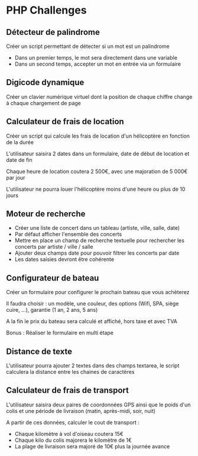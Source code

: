 # PHP Challenges

## Détecteur de palindrome

Créer un script permettant de détecter si un mot est un palindrome

* Dans un premier temps, le mot sera directement dans une variable
* Dans un second temps, accepter un mot en entrée via un formulaire

## Digicode dynamique

Créer un clavier numérique virtuel dont la position de chaque chiffre change à chaque chargement de page

## Calculateur de frais de location

 Créer un script qui calcule les frais de location d'un hélicoptère en fonction de la durée

L'utilisateur saisira 2 dates dans un formulaire, date de début de location et date de fin

Chaque heure de location coutera 2 500€, avec une majoration de 5 000€ par jour

L'utilisateur ne pourra louer l'hélicoptère moins d'une heure ou plus de 10 jours 

## Moteur de recherche

* Créer une liste de concert dans un tableau (artiste, ville, salle, date)
* Par défaut afficher l'ensemble des concerts
* Mettre en place un champ de recherche textuelle pour rechercher les concerts par artiste / ville / salle
* Ajouter deux champs date pour pouvoir filtrer les concerts par date
* Les dates saisies devront être cohérente 

## Configurateur de bateau

Créer un formulaire pour configurer le prochain bateau que vous achèterez

Il faudra choisir : un modèle, une couleur, des options (Wifi, SPA, siège cuire, ...), garantie (1 an, 2 ans, 5 ans) 

A la fin le prix du bateau sera calculé et affiché, hors taxe et avec TVA 

Bonus : Réaliser le formulaire en multi étape 

## Distance de texte

L'utilisateur pourra ajouter 2 textes dans des champs textarea, le script calculera la distance entre les chaines de caractères

## Calculateur de frais de transport

L'utilisateur saisira deux paires de coordonnées GPS ainsi que le poids d'un colis et une période de livraison (matin, après-midi, soir, nuit)

A partir de ces données, calculer le cout de transport :

* Chaque kilomètre à vol d'oiseau coutera 15€
* Chaque kilo du colis majorera le kilomètre de 1€
* La plage de livraison sera majoré de 10€ plus la journée avance



